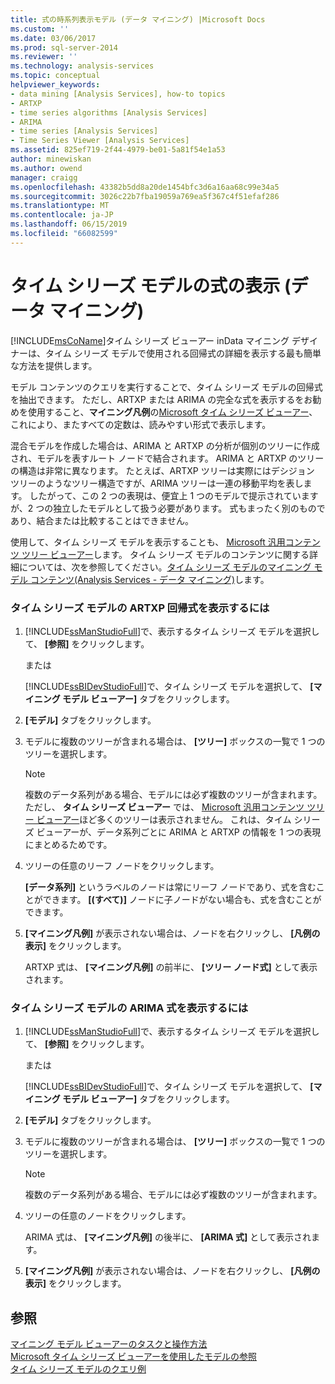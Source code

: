 ```yaml
---
title: 式の時系列表示モデル (データ マイニング) |Microsoft Docs
ms.custom: ''
ms.date: 03/06/2017
ms.prod: sql-server-2014
ms.reviewer: ''
ms.technology: analysis-services
ms.topic: conceptual
helpviewer_keywords:
- data mining [Analysis Services], how-to topics
- ARTXP
- time series algorithms [Analysis Services]
- ARIMA
- time series [Analysis Services]
- Time Series Viewer [Analysis Services]
ms.assetid: 825ef719-2f44-4979-be01-5a81f54e1a53
author: minewiskan
ms.author: owend
manager: craigg
ms.openlocfilehash: 43382b5dd8a20de1454bfc3d6a16aa68c99e34a5
ms.sourcegitcommit: 3026c22b7fba19059a769ea5f367c4f51efaf286
ms.translationtype: MT
ms.contentlocale: ja-JP
ms.lasthandoff: 06/15/2019
ms.locfileid: "66082599"
---
```

# <a name="view-the-formula-for-a-time-series-model-data-mining"></a>タイム シリーズ モデルの式の表示 (データ マイニング)
  [!INCLUDE[msCoName](../../includes/msconame-md.md)]タイム シリーズ ビューアー inData マイニング デザイナーは、タイム シリーズ モデルで使用される回帰式の詳細を表示する最も簡単な方法を提供します。  
  
 モデル コンテンツのクエリを実行することで、タイム シリーズ モデルの回帰式を抽出できます。 ただし、ARTXP または ARIMA の完全な式を表示するをお勧めを使用すること、**マイニング凡例**の[Microsoft タイム シリーズ ビューアー](browse-a-model-using-the-microsoft-time-series-viewer.md)、これにより、またすべての定数は、読みやすい形式で表示します。  
  
 混合モデルを作成した場合は、ARIMA と ARTXP の分析が個別のツリーに作成され、モデルを表すルート ノードで結合されます。 ARIMA と ARTXP のツリーの構造は非常に異なります。 たとえば、ARTXP ツリーは実際にはデシジョン ツリーのようなツリー構造ですが、ARIMA ツリーは一連の移動平均を表します。 したがって、この 2 つの表現は、便宜上 1 つのモデルで提示されていますが、2 つの独立したモデルとして扱う必要があります。 式もまったく別のものであり、結合または比較することはできません。  
  
 使用して、タイム シリーズ モデルを表示することも、 [Microsoft 汎用コンテンツ ツリー ビューアー](../microsoft-generic-content-tree-viewer-data-mining.md)します。 タイム シリーズ モデルのコンテンツに関する詳細については、次を参照してください。[タイム シリーズ モデルのマイニング モデル コンテンツ&#40;Analysis Services - データ マイニング&#41;](mining-model-content-for-time-series-models-analysis-services-data-mining.md)します。  
  
### <a name="to-view-the-artxp-regression-formula-for-a-time-series-model"></a>タイム シリーズ モデルの ARTXP 回帰式を表示するには  
  
1.  [!INCLUDE[ssManStudioFull](../../includes/ssmanstudiofull-md.md)]で、表示するタイム シリーズ モデルを選択して、 **[参照]** をクリックします。  
  
     または  
  
     [!INCLUDE[ssBIDevStudioFull](../../includes/ssbidevstudiofull-md.md)]で、タイム シリーズ モデルを選択して、 **[マイニング モデル ビューアー]** タブをクリックします。  
  
2.  **[モデル]** タブをクリックします。  
  
3.  モデルに複数のツリーが含まれる場合は、 **[ツリー]** ボックスの一覧で 1 つのツリーを選択します。  
  
    > [!NOTE]  
    >  複数のデータ系列がある場合、モデルには必ず複数のツリーが含まれます。 ただし、 **タイム シリーズ ビューアー** では、 [Microsoft 汎用コンテンツ ツリー ビューアー](../microsoft-generic-content-tree-viewer-data-mining.md)ほど多くのツリーは表示されません。 これは、タイム シリーズ ビューアーが、データ系列ごとに ARIMA と ARTXP の情報を 1 つの表現にまとめるためです。  
  
4.  ツリーの任意のリーフ ノードをクリックします。  
  
     **[データ系列]** というラベルのノードは常にリーフ ノードであり、式を含むことができます。 **[(すべて)]** ノードに子ノードがない場合も、式を含むことができます。  
  
5.  **[マイニング凡例]** が表示されない場合は、ノードを右クリックし、 **[凡例の表示]** をクリックします。  
  
     ARTXP 式は、 **[マイニング凡例]** の前半に、 **[ツリー ノード式]** として表示されます。  
  
### <a name="to-view-the-arima-formula-for-a-time-series-model"></a>タイム シリーズ モデルの ARIMA 式を表示するには  
  
1.  [!INCLUDE[ssManStudioFull](../../includes/ssmanstudiofull-md.md)]で、表示するタイム シリーズ モデルを選択して、 **[参照]** をクリックします。  
  
     または  
  
     [!INCLUDE[ssBIDevStudioFull](../../includes/ssbidevstudiofull-md.md)]で、タイム シリーズ モデルを選択して、 **[マイニング モデル ビューアー]** タブをクリックします。  
  
2.  **[モデル]** タブをクリックします。  
  
3.  モデルに複数のツリーが含まれる場合は、 **[ツリー]** ボックスの一覧で 1 つのツリーを選択します。  
  
    > [!NOTE]  
    >  複数のデータ系列がある場合、モデルには必ず複数のツリーが含まれます。  
  
4.  ツリーの任意のノードをクリックします。  
  
     ARIMA 式は、 **[マイニング凡例]** の後半に、 **[ARIMA 式]** として表示されます。  
  
5.  **[マイニング凡例]** が表示されない場合は、ノードを右クリックし、 **[凡例の表示]** をクリックします。  
  
## <a name="see-also"></a>参照  
 [マイニング モデル ビューアーのタスクと操作方法](mining-model-viewer-tasks-and-how-tos.md)   
 [Microsoft タイム シリーズ ビューアーを使用したモデルの参照](browse-a-model-using-the-microsoft-time-series-viewer.md)   
 [タイム シリーズ モデルのクエリ例](time-series-model-query-examples.md)  
  
  
